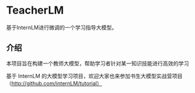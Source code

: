 # TeacherLM

基于InternLM进行微调的一个学习指导大模型。

## 介绍

本项目旨在构建一个教师大模型，帮助学习者针对某一知识技能进行高效的学习

基于 InternLM 的大模型学习项目，欢迎大家也来参加书生大模型实战营项目（http://github.com/internLM/tutorial）
